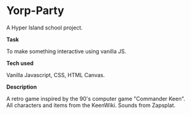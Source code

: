 # Yorp-Party

A Hyper Island school project. 

**Task**

To make something interactive using vanilla JS.

**Tech used**

Vanilla Javascript, CSS, HTML Canvas.

**Description**

A retro game inspired by the 90's computer game "Commander Keen".  
All characters and items from the KeenWiki. 
Sounds from Zapsplat.
